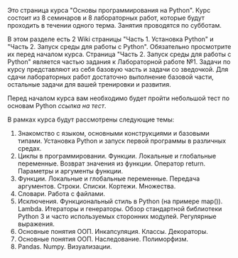 Это страница курса "Основы программирования на Python". Курс состоит из 8 семинаров и 8 лабораторных работ, которые будут проходить в течении одного терма. Занятия проводятся по субботам. 

В этом разделе есть 2 Wiki страницы "Часть 1. Установка Python" и "Часть 2. Запуск среды для работы с Python". Обязательно просмотрите их перед началом курса. Страница "Часть 2. Запуск среды для работы с Python" является частью задания к Лабораторной работе №1.
Задачи по курсу представляют из себя базовую часть и задачи со зведочкой. Для сдачи лабораторных работ достаточно выполнение базовой части, остальные задачи для вашей тренировки и развития.

Перед началом курса вам необходимо будет пройти небольшой тест по основам Python *ссылка на тест*. 

В рамках курса будут рассмотрены следующие темы:

1. Знакомство с языком, основными конструкциями и базовыми типами. Установка Python и запуск первой программы в различных средах. 
2. Циклы в программировании. Функции. Локальные и глобальные переменные. Возврат значения из функции. Оператор return. Параметры и аргументы функции.
3. Функции. Локальные и глобальные переменные. Передача аргументов. Строки. Списки. Кортежи. Множества.
4. Словари. Работа с файлами.
5. Исключения. Функциональный стиль в Python (на примере map()). Lambda. Итераторы и генераторы. Обзор стандартной библиотеки Python 3 и часто используемых сторонних модулей. Регулярные выражения.
6. Основные понятия ООП. Инкапсуляция. Классы. Декораторы.
7. Основные понятия ООП. Наследование. Полиморфизм.
8. Pandas. Numpy. Визуализации.


